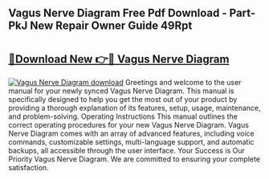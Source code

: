 ## Vagus Nerve Diagram Free Pdf Download - Part-PkJ New Repair Owner Guide 49Rpt

# <h2><a href="http://dfnvcp.blite.top/?on=Vagus+Nerve+Diagram">🔗Download New 👉🔴 Vagus Nerve Diagram</a></h2>

[![Vagus Nerve Diagram download](https://i.imgur.com/lujVjoI.png)](http://dfnvcp.blite.top/?on=Vagus+Nerve+Diagram)
Greetings and welcome to the user manual for your newly synced Vagus Nerve Diagram. This manual is specifically designed to help you get the most out of your product by providing a thorough explanation of its features, setup, usage, maintenance, and problem-solving. Operating Instructions This manual outlines the correct operating procedures for your new Vagus Nerve Diagram. Vagus Nerve Diagram comes with an array of advanced features, including voice commands, customizable settings, multi-language support, and automatic backups, all accessible through the user interface. Your Success is Our Priority Vagus Nerve Diagram. We are committed to ensuring your complete satisfaction.
